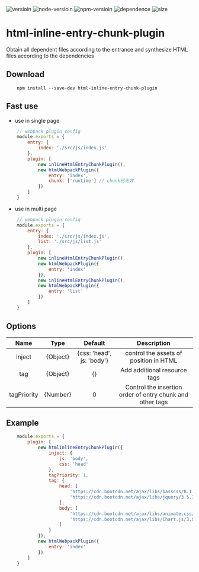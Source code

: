 
![versioin](https://img.shields.io/badge/version-v0.0.2-blue)
![node-versioin](https://img.shields.io/badge/node-v10.8.0-green)
![npm-versioin](https://img.shields.io/badge/node-v6.2.0-green)
![dependence](https://img.shields.io/badge/dependence-0-blue)
![size](https://img.shields.io/badge/size-31%20kB-blue)
# html-inline-entry-chunk-plugin

Obtain all dependent files according to the entrance and synthesize HTML files according to the dependencies


## Download
```
    npm install --save-dev html-inline-entry-chunk-plugin
```

## Fast use

* use in single page

```js
    // webpack plugin config
    module.exports = {
        entry: {
            index: './src/js/index.js'
        },
        plugin: [
            new inlineHtmlEntryChunkPlugin(),
            new htmlWebpackPlugin({
                entry: 'index',
                chunk: ['runtime'] // chunk已无效
            })
        ]
    }
```

* use in multi page

```js
    // webpack plugin config
    module.exports = {
        entry: {
            index: './src/js/index.js',
            list: './src/js/list.js'
        },
        plugin: [
            new inlineHtmlEntryChunkPlugin(),
            new htmlWebpackPlugin({
                entry: 'index'
            }),
            new inlineHtmlEntryChunkPlugin(),
            new htmlWebpackPlugin({
                entry: 'list'
            })
        ]
    }
```

## Options

| Name | Type | Default | Description |
| :---: | :---: | :---: | :---: |
| inject | {Object} | {css: 'head', js: 'body'} | control the assets of position in HTML|
| tag | {Object} | {} | Add additional resource tags |
| tagPriority | {Number} | 0 | Control the insertion order of entry chunk and other tags |


## Example

```js
    module.exports = {
        plugin: [
            new htmlInlineEntryChunkPlugin({
                inject: {
                    js: 'body',
                    css: 'head'
                },
                tagPriority: 1,
                tag: {
                    head: [
                        'https://cdn.bootcdn.net/ajax/libs/basscss/8.1.0/css/basscss-cp.css',
                        'https://cdn.bootcdn.net/ajax/libs/jquery/3.5.1/jquery.js'
                    ],
                    body: [
                        'https://cdn.bootcdn.net/ajax/libs/animate.css/4.1.0/animate.compat.css',
                        'https://cdn.bootcdn.net/ajax/libs/Chart.js/3.0.0-alpha/Chart.esm.js'
                    ]
                }
            }),
            new htmlWebpackPlugin({
                entry: 'index'
            })
        ]
    }
```
